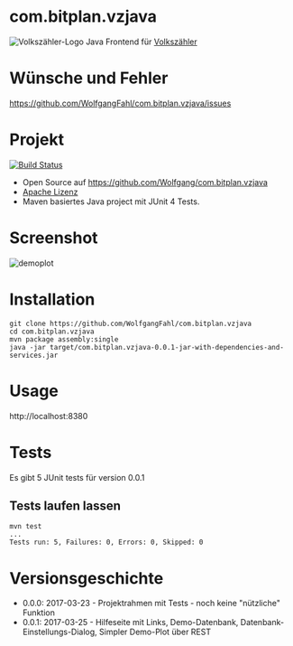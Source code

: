 # com.bitplan.vzjava
![Volkszähler-Logo](http://wiki.volkszaehler.org/_media/logo.png) Java Frontend für [Volkszähler](http://volkszaehler.org/)

# Wünsche und Fehler
https://github.com/WolfgangFahl/com.bitplan.vzjava/issues

# Projekt
[![Build Status](https://travis-ci.org/WolfgangFahl/com.bitplan.vzjava.svg?branch=master)](https://travis-ci.org/WolfgangFahl/com.bitplan.vzjava)

* Open Source auf https://github.com/Wolfgang/com.bitplan.vzjava
* [Apache Lizenz](https://www.apache.org/licenses/LICENSE-2.0)
* Maven basiertes Java project mit JUnit 4 Tests.

# Screenshot
![demoplot](https://cloud.githubusercontent.com/assets/1336221/24326357/c7520d78-11ac-11e7-82da-ab2ff581d48f.png)

# Installation
```
git clone https://github.com/WolfgangFahl/com.bitplan.vzjava
cd com.bitplan.vzjava
mvn package assembly:single
java -jar target/com.bitplan.vzjava-0.0.1-jar-with-dependencies-and-services.jar 
```
# Usage
http://localhost:8380

# Tests
Es gibt 5 JUnit tests für version 0.0.1

## Tests laufen lassen
```
mvn test
...
Tests run: 5, Failures: 0, Errors: 0, Skipped: 0
```

# Versionsgeschichte
* 0.0.0: 2017-03-23 - Projektrahmen mit Tests - noch keine "nützliche" Funktion
* 0.0.1: 2017-03-25 - Hilfeseite mit Links, Demo-Datenbank, Datenbank-Einstellungs-Dialog, Simpler Demo-Plot über REST


